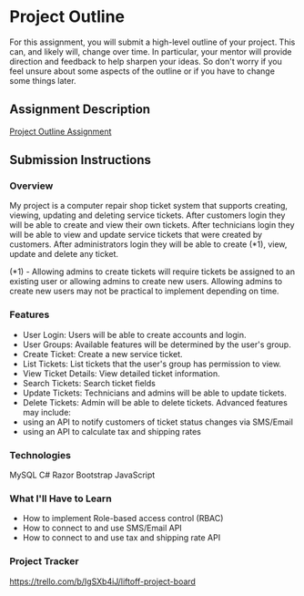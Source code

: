 # Project Outline
For this assignment, you will submit a high-level outline of your project. This can, and likely will, change over time. In particular, your mentor will provide direction and feedback to help sharpen your ideas. So don't worry if you feel unsure about some aspects of the outline or if you have to change some things later.

## Assignment Description
[Project Outline Assignment](https://education.launchcode.org/liftoff/modules/assignments/project-outline)

## Submission Instructions

### Overview
My project is a computer repair shop ticket system that supports creating, viewing, updating and deleting service tickets. After customers login they will be able to create and view their own tickets. After technicians login they will be able to view and update service tickets that were created by customers. After administrators login they will be able to create (*1), view, update and delete any ticket.

(*1) - Allowing admins to create tickets will require tickets be assigned to an existing user or allowing admins to create new users. Allowing admins to create new users may not be practical to implement depending on time.

### Features
- User Login: Users will be able to create accounts and login.
- User Groups: Available features will be determined by the user's group.
- Create Ticket: Create a new service ticket.
- List Tickets: List tickets that the user's group has permission to view.
- View Ticket Details: View detailed ticket information.
- Search Tickets: Search ticket fields
- Update Tickets: Technicians and admins will be able to update tickets.
- Delete Tickets: Admin will be able to delete tickets.
Advanced features may include:
- using an API to notify customers of ticket status changes via SMS/Email
- using an API to calculate tax and shipping rates
### Technologies
MySQL
C#
Razor
Bootstrap
JavaScript
### What I'll Have to Learn
- How to implement Role-based access control (RBAC)
- How to connect to and use SMS/Email API
- How to connect to and use tax and shipping rate API
### Project Tracker
https://trello.com/b/IgSXb4iJ/liftoff-project-board